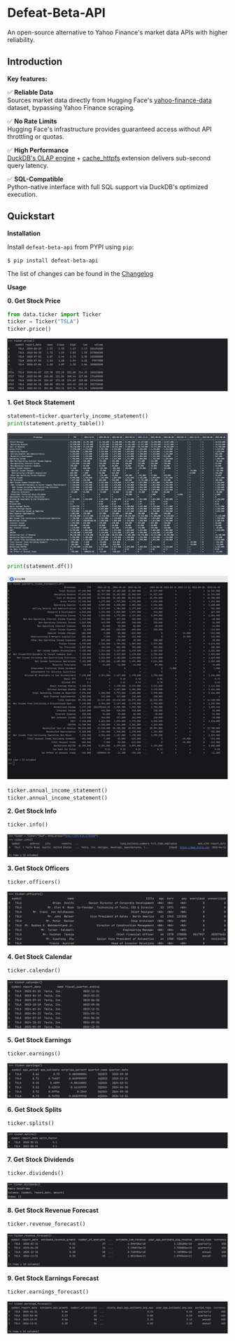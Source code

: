 # Defeat-Beta-API

An open-source alternative to Yahoo Finance's market data APIs with higher reliability.

## Introduction

**Key features:**

✅ **Reliable Data**  
Sources market data directly from Hugging Face's [yahoo-finance-data](https://huggingface.co/datasets/bwzheng2010/yahoo-finance-data) dataset, bypassing Yahoo Finance scraping.

✅ **No Rate Limits**  
Hugging Face's infrastructure provides guaranteed access without API throttling or quotas.

✅ **High Performance**  
[DuckDB's OLAP engine](https://duckdb.org/) + [cache_httpfs](https://duckdb.org/community_extensions/extensions/cache_httpfs.html) extension delivers sub-second query latency.

✅ **SQL-Compatible**  
Python-native interface with full SQL support via DuckDB's optimized execution.

## Quickstart

**Installation**

Install `defeat-beta-api` from PYPI using `pip`:

``` {.sourceCode .bash}
$ pip install defeat-beta-api
```

The list of changes can be found in the [Changelog](https://github.com/defeat-beta/defeatbeta-api/blob/main/CHANGELOG.rst)

**Usage**

**0. Get Stock Price**
```python
from data.ticker import Ticker
ticker = Ticker("TSLA")
ticker.price()
```
![example_0.png](doc/img/example_0.png)

**1. Get Stock Statement**

```python
statement=ticker.quarterly_income_statement()
print(statement.pretty_table())
```
![example_11.png](doc/img/example_11.png)

```python
print(statement.df())
```
![example_12.png](doc/img/example_12.png)


```python
ticker.annual_income_statement()
ticker.annual_income_statement()
```

**2. Get Stock Info**

```python
ticker.info()
```
![example_1.png](doc/img/example_1.png)

**3. Get Stock Officers**
```python
ticker.officers()
```
![example_2.png](doc/img/example_2.png)

**4. Get Stock Calendar**
```python
ticker.calendar()
```
![example_3.png](doc/img/example_3.png)

**5. Get Stock Earnings**
```python
ticker.earnings()
```
![example_4.png](doc/img/example_4.png)

**6. Get Stock Splits**
```python
ticker.splits()
```
![example_5.png](doc/img/example_5.png)

**7. Get Stock Dividends**
```python
ticker.dividends()
```
![example_6.png](doc/img/example_6.png)

**8. Get Stock Revenue Forecast**
```python
ticker.revenue_forecast()
```
![example_7.png](doc/img/example_7.png)

**9. Get Stock Earnings Forecast**
```python
ticker.earnings_forecast()
```
![example_8.png](doc/img/example_8.png)




